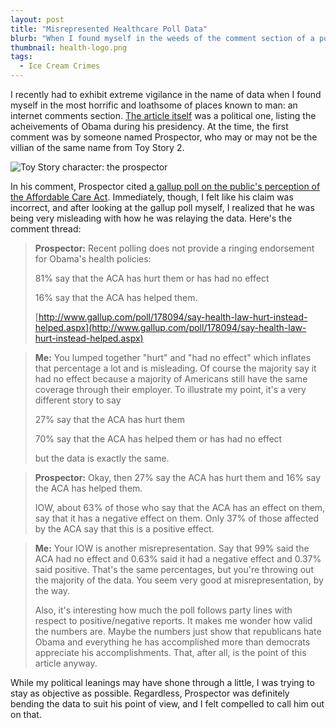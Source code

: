 ```yaml
---
layout: post
title: "Misrepresented Healthcare Poll Data"
blurb: "When I found myself in the weeds of the comment section of a politically charged opinion piece, I couldn't stand by and let some misleading data representations slide."
thumbnail: health-logo.png
tags: 
  - Ice Cream Crimes
---
```


I recently had to exhibit extreme vigilance in the name of data when I found myself in the most horrific and loathsome of places known to man: an internet comments section. [The article itself](http://www.rollingstone.com/politics/news/in-defense-of-obama-20141008) was a political one, listing the acheivements of Obama during his presidency. At the time, the first comment was by someone named Prospector, who may or may not be the villian of the same name from Toy Story 2.

![Toy Story character: the prospector](/img/prospector.png)

In his comment, Prospector cited [a gallup poll on the public's perception of the Affordable Care Act](http://www.gallup.com/poll/178094/say-health-law-hurt-instead-helped.aspx). Immediately, though, I felt like his claim was incorrect, and after looking at the gallup poll myself, I realized that he was being very misleading with how he was relaying the data. Here's the comment thread:

>__Prospector:__ Recent polling does not provide a ringing endorsement for Obama's health policies:
>
>81% say that the ACA has hurt them or has had no effect
>
>16% say that the ACA has helped them.
>
>[http://www.gallup.com/poll/178094/say-health-law-hurt-instead-helped.aspx](http://www.gallup.com/poll/178094/say-health-law-hurt-instead-helped.aspx)

>__Me:__ You lumped together "hurt" and "had no effect" which inflates that percentage a lot and is misleading. Of course the majority say it had no effect because a majority of Americans still have the same coverage through their employer. To illustrate my point, it's a very different story to say
>
>27% say that the ACA has hurt them
>
>70% say that the ACA has helped them or has had no effect
>
>but the data is exactly the same.

>__Prospector:__ Okay, then 27% say the ACA has hurt them and 16% say the ACA has helped them.
>
>IOW, about 63% of those who say that the ACA has an effect on them, say that it has a negative effect on them. Only 37% of those affected by the ACA say that this is a positive effect.

>__Me:__ Your IOW is another misrepresentation. Say that 99% said the ACA had no effect and 0.63% said it had a negative effect and 0.37% said positive. That's the same percentages, but you're throwing out the majority of the data. You seem very good at misrepresentation, by the way.
>
>Also, it's interesting how much the poll follows party lines with respect to positive/negative reports. It makes me wonder how valid the numbers are. Maybe the numbers just show that republicans hate Obama and everything he has accomplished more than democrats appreciate his accomplishments. That, after all, is the point of this article anyway.

While my political leanings may have shone through a little, I was trying to stay as objective as possible. Regardless, Prospector was definitely bending the data to suit his point of view, and I felt compelled to call him out on that. 